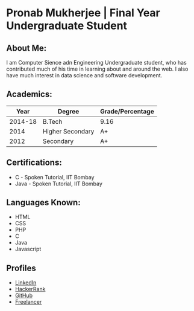 
# Pronab Mukherjee | Final Year Undergraduate Student

## About Me:

I am Computer Sience adn Engineering Undergraduate student, who has contributed much of his time in learning about and around the web. I also have much interest in data science and software development.

## Academics:

| Year | Degree | Grade/Percentage |
|------|--------|------------------|
| 2014-18 | B.Tech | 9.16 |
| 2014 | Higher Secondary | A+ |
| 2012 | Secondary | A+ |

## Certifications:

* C - Spoken Tutorial, IIT Bombay
* Java - Spoken Tutorial, IIT Bombay
	
## Languages Known:

* HTML
* CSS
* PHP
* C
* Java
* Javascript

## Profiles
		
* [LinkedIn](https://www.linkedin.com/in/pronabm)
* [HackerRank](https://www.hackerrank.com/pronab_mukherjee)
* [GitHub](https://github.com/PronabM)
* [Freelancer](https://www.freelancer.in/u/PronabM.html)
